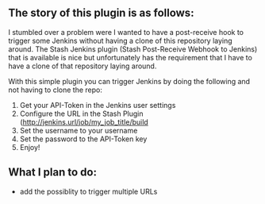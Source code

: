 ## The story of this plugin is as follows: ##

I stumbled over a problem were I wanted to have a post-receive hook to trigger some Jenkins without having a clone of this repository laying around. The Stash Jenkins plugin (Stash Post-Receive Webhook to Jenkins) that is available is nice but unfortunately has the requirement that I have to have a clone of that repository laying around. 

With this simple plugin you can trigger Jenkins by doing the following and not having to clone the repo:

1. Get your API-Token in the Jenkins user settings
2. Configure the URL in the Stash Plugin (http://jenkins.url/job/my_job_title/build
3. Set the username to your username
4. Set the password to the API-Token key
5. Enjoy!


## What I plan to do: ##

* add the possiblity to trigger multiple URLs

